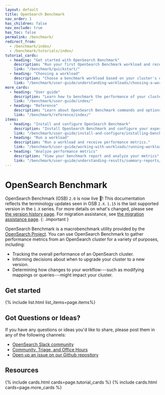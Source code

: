 ```yaml
---
layout: default
title: OpenSearch Benchmark
nav_order: 1
has_children: false
nav_exclude: true
has_toc: false
permalink: /benchmark/
redirect_from:
  - /benchmark/index/
  - /benchmark/tutorials/index/
tutorial_cards:
  - heading: "Get started with OpenSearch Benchmark"
    description: "Run your first OpenSearch Benchmark workload and receive performance metrics"
    link: "/benchmark/quickstart/"
  - heading: "Choosing a workload"
    description: "Choose a benchmark workload based on your cluster's use case"
    link: "/benchmark/user-guide/understanding-workloads/choosing-a-workload/"
more_cards:
  - heading: "User guide"
    description: "Learn how to benchmark the performance of your cluster"
    link: "/benchmark/user-guide/index/"
  - heading: "Reference"
    description: "Learn about OpenSearch Benchmark commands and options"
    link: "/benchmark/reference/index/"
items:
  - heading: "Install and configure OpenSearch Benchmark"
    description: "Install OpenSearch Benchmark and configure your experience"
    link: "/benchmark/user-guide/install-and-configure/installing-benchmark/"
  - heading: "Run a workload"
    description: "Run a workload and receive performance metrics."
    link: "/benchmark/user-guide/working-with-workloads/running-workloads/"
  - heading: "Analyze performance metrics"
    description: "View your benchmark report and analyze your metrics"
    link: "/benchmark/user-guide/understanding-results/summary-reports/"
---
```


# OpenSearch Benchmark

OpenSearch Benchmark (OSB) `2.0` is now live 🎉! This documentation reflects the terminology updates seen in OSB `2.X`. `1.15` is the last supported version in the `1.X` series. For more details on what's changed, please see [the version history page]({{site.url}}{{site.baseurl}}/benchmark/version-history/). For migration assistance, see [the migration assistance page]({{site.url}}{{site.baseurl}}/benchmark/migration-assistance/).
{: .important }

OpenSearch Benchmark is a macrobenchmark utility provided by the [OpenSearch Project](https://github.com/opensearch-project). You can use OpenSearch Benchmark to gather performance metrics from an OpenSearch cluster for a variety of purposes, including:

- Tracking the overall performance of an OpenSearch cluster.
- Informing decisions about when to upgrade your cluster to a new version.
- Determining how changes to your workflow---such as modifying mappings or queries---might impact your cluster.

## Get started

{% include list.html list_items=page.items%}

## Got Questions or Ideas?

If you have any questions or ideas you'd like to share, please post them in any of the following channels:

- [OpenSearch Slack community](https://opensearch.slack.com/archives/C082PLA3VPW)
- [Community, Triage, and Office Hours](https://www.meetup.com/opensearch/events/309982456/?eventOrigin=group_upcoming_events)
- [Open up an issue on our Github repository](https://github.com/opensearch-project/opensearch-benchmark/issues)

## Resources

{% include cards.html cards=page.tutorial_cards %}
{% include cards.html cards=page.more_cards %}
